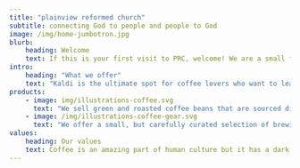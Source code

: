 ```yaml
---
title: "plainview reformed church"
subtitle: connecting God to people and people to God
image: /img/home-jumbotron.jpg
blurb:
    heading: Welcome
    text: If this is your first visit to PRC, welcome! We are a small family Church that loves to praise and worship God. We’re a “do-it-yourself Church.” We delight in planning and delivering worship, in serving the sick and hungry, in engaging in global mission, and in supporting and educating our children. Most of all, we care about one another. We desire to more fully create a beloved community of God that connects people to people and people to God. Come join us. See what we are doing for the Glory of God. Welcome!
intro:
    heading: "What we offer"
    text: "Kaldi is the ultimate spot for coffee lovers who want to learn about their java’s origin and support the farmers that grew it. We take coffee production, roasting and brewing seriously and we’re glad to pass that knowledge to anyone."
products:
    - image: img/illustrations-coffee.svg
      text: "We sell green and roasted coffee beans that are sourced directly from independent farmers and farm cooperatives. We’re proud to offer a variety of coffee beans grown with great care for the environment and local communities. Check our post or contact us directly for current availability."
    - image: /img/illustrations-coffee-gear.svg
      text: "We offer a small, but carefully curated selection of brewing gear and tools for every taste and experience level. No matter if you roast your own beans or just bought your first french press, you’ll find a gadget to fall in love with in our shop."
values:
    heading: Our values
    text: Coffee is an amazing part of human culture but it has a dark side too – one of colonialism and mindless abuse of natural resources and human lives. We want to turn this around and return the coffee trade to the drink’s exhilarating, empowering and unifying nature.
---
```


